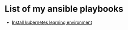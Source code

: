 # List of my ansible playbooks

- [Install kubernetes learning environment](https://github.com/MiCh4n/ansible-playbooks/blob/main/k8s1.yml)
